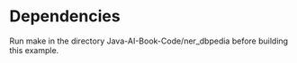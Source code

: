 # Dependencies

Run make in the directory Java-AI-Book-Code/ner_dbpedia before building this example.

